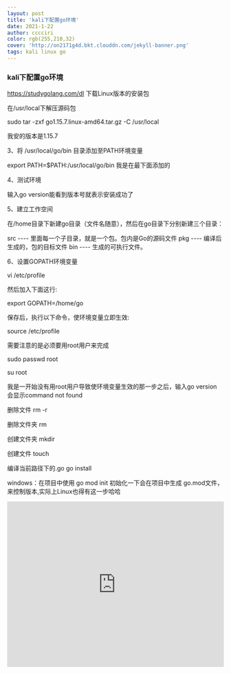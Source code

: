```yaml
---
layout: post
title: 'kali下配置go环境'
date: 2021-1-22
author: cccciri
color: rgb(255,210,32)
cover: 'http://on2171g4d.bkt.clouddn.com/jekyll-banner.png'
tags: kali linux go
---
```





### kali下配置go环境

https://studygolang.com/dl   下载Linux版本的安装包

在/usr/local下解压源码包

sudo tar -zxf go1.15.7.linux-amd64.tar.gz -C /usr/local

我安的版本是1.15.7

3、将 /usr/local/go/bin 目录添加至PATH环境变量

export PATH=$PATH:/usr/local/go/bin
我是在最下面添加的

4、测试环境

输入go version能看到版本号就表示安装成功了

5、建立工作空间

在/home目录下新建go目录（文件名随意），然后在go目录下分别新建三个目录：

src ---- 里面每一个子目录，就是一个包。包内是Go的源码文件
pkg ---- 编译后生成的，包的目标文件
bin ---- 生成的可执行文件。

6、设置GOPATH环境变量

vi /etc/profile

然后加入下面这行:

export GOPATH=/home/go

保存后，执行以下命令，使环境变量立即生效:

source /etc/profile

需要注意的是必须要用root用户来完成

sudo passwd root

su root

我是一开始没有用root用户导致使环境变量生效的那一步之后，输入go version 会显示command not found

删除文件 rm -r

删除文件夹 rm

创建文件夹 mkdir

创建文件 touch

编译当前路径下的.go go install

windows：在项目中使用 go mod init 初始化一下会在项目中生成 go.mod文件，来控制版本,实际上Linux也得有这一步哈哈


<iframe type="text/html" width="100%" height="385" src="http://www.youtube.com/embed/gfmjMWjn-Xg" frameborder="0"></iframe>